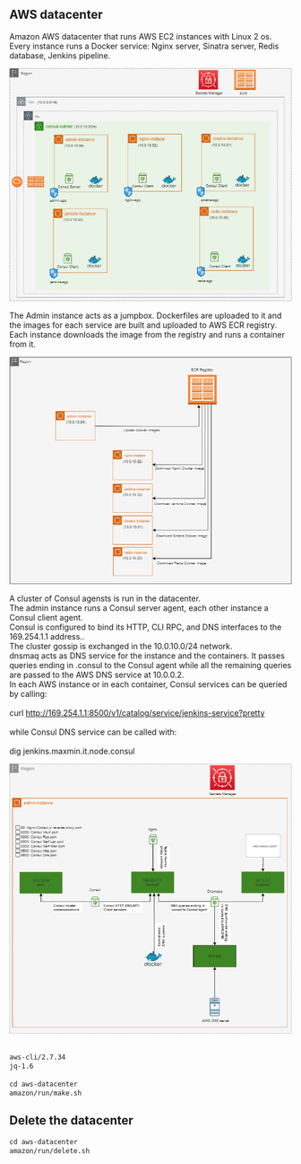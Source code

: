 
## AWS datacenter

Amazon AWS datacenter that runs AWS EC2 instances with Linux 2 os. Every instance runs a Docker service:
Nginx server, Sinatra server, Redis database, Jenkins pipeline.

![alt text](https://github.com/maxmin13/consul-prj/blob/master/img/vpc.png)

The Admin instance acts as a jumpbox. Dockerfiles are uploaded to it and the images for each service are built
and uploaded to AWS ECR registry. Each instance downloads the image from the registry and runs a container from it.

![alt text](https://github.com/maxmin13/consul-prj/blob/master/img/ecr.png)

A cluster of Consul agensts is run in the datacenter.<br/> 
The admin instance runs a Consul server agent, each other instance a Consul client agent.<br/> 
Consul is configured to bind its HTTP, CLI RPC, and DNS interfaces to the 169.254.1.1 address..<br/> 
The cluster gossip is exchanged in the 10.0.10.0/24 network.<br/>
dnsmaq acts as DNS service for the instance and the containers. It passes queries ending in .consul to the Consul agent while
all the remaining queries are passed to the AWS DNS service at 10.0.0.2.<br/>
In each AWS instance or in each container, Consul services can be queried by calling:<br/>
<br/>
curl http://169.254.1.1:8500/v1/catalog/service/jenkins-service?pretty
<br/><br/>
while Consul DNS service can be called with:
<br/><br/>
dig jenkins.maxmin.it.node.consul
<br/>


![alt text](https://github.com/maxmin13/consul-prj/blob/master/img/consul-admin.png)

```

aws-cli/2.7.34
jq-1.6

cd aws-datacenter
amazon/run/make.sh

```

## Delete the datacenter

```
cd aws-datacenter
amazon/run/delete.sh

```

